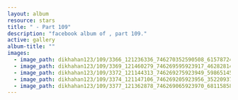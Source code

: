 ```yaml
---
layout: album
resource: stars
title: " - Part 109"
description: "facebook album of , part 109."
active: gallery
album-title: ""
images:
  - image_path: dikhahan123/109/3366_121236336_746270352590508_6157872411011479816_n.jpg
  - image_path: dikhahan123/109/3369_121460279_746269595923917_4628281408886749088_n.jpg
  - image_path: dikhahan123/109/3372_121144313_746269275923949_5986514591484165678_n.jpg
  - image_path: dikhahan123/109/3374_121147106_746269205923956_352209379103937937_n.jpg
  - image_path: dikhahan123/109/3377_121362878_746269065923970_681158582746720819_n.jpg
---
```


